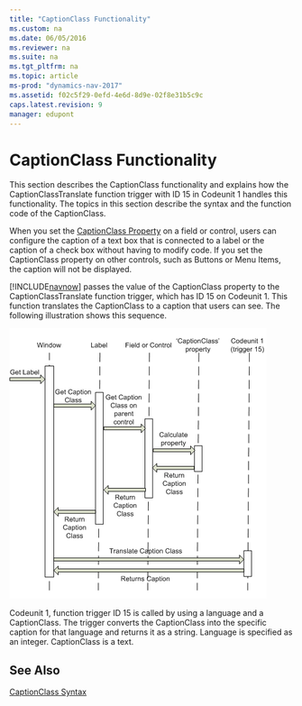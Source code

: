 ```yaml
---
title: "CaptionClass Functionality"
ms.custom: na
ms.date: 06/05/2016
ms.reviewer: na
ms.suite: na
ms.tgt_pltfrm: na
ms.topic: article
ms-prod: "dynamics-nav-2017"
ms.assetid: f02c5f29-0efd-4e6d-8d9e-02f8e31b5c9c
caps.latest.revision: 9
manager: edupont
---
```

# CaptionClass Functionality
This section describes the CaptionClass functionality and explains how the CaptionClassTranslate function trigger with ID 15 in Codeunit 1 handles this functionality. The topics in this section describe the syntax and the function code of the CaptionClass.  
  
 When you set the [CaptionClass Property](CaptionClass-Property.md) on a field or control, users can configure the caption of a text box that is connected to a label or the caption of a check box without having to modify code. If you set the CaptionClass property on other controls, such as Buttons or Menu Items, the caption will not be displayed.  
  
 [!INCLUDE[navnow](includes/navnow_md.md)] passes the value of the CaptionClass property to the CaptionClassTranslate function trigger, which has ID 15 on Codeunit 1. This function translates the CaptionClass to a caption that users can see. The following illustration shows this sequence.  
  
 ![Sequence to get value of CaptionClass property](media/CSIDE_CaptionClass.gif "CSIDE\_CaptionClass")  
  
 Codeunit 1, function trigger ID 15 is called by using a language and a CaptionClass. The trigger converts the CaptionClass into the specific caption for that language and returns it as a string. Language is specified as an integer. CaptionClass is a text.  
  
## See Also  
 [CaptionClass Syntax](CaptionClass-Syntax.md)
